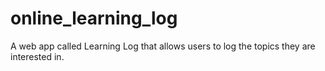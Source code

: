 # online_learning_log
A web app called Learning Log that allows users to log the topics they are interested in.
